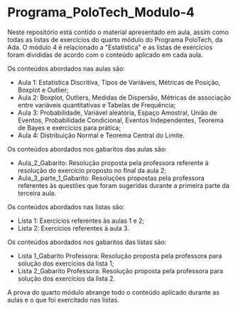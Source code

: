 # Programa_PoloTech_Modulo-4

Neste repositório está contido o material apresentado em aula, assim como todas as listas de exercícios do quarto módulo do Programa PoloTech, da Ada. O módulo 4 é relacionado a "Estatística" e as listas de exercícios foram divididas de acordo com o conteúdo aplicado em cada aula.

Os conteúdos abordados nas aulas são:

- Aula 1: Estatística Discritiva, Tipos de Variáveis, Métricas de Posição, Boxplot e Outlier;
- Aula 2: Boxplot, Outliers, Medidas de Dispersão, Métricas de associação entre variáveis quantitativas e Tabelas de Frequência;
- Aula 3: Probabilidade, Variável aleatória, Espaço Amostral, União de Eventos, Probabilidade Condicional, Eventos Independentes, Teorema de Bayes e exercícios para prática;
- Aula 4: Distribuição Normal e Teorema Central do Limite.

Os conteúdos abordados nos gabaritos das aulas são:

- Aula_2_Gabarito: Resolução proposta pela professora referente à resolução do exercício proposto no final da aula 2;
- Aula_3_parte_1_Gabarito: Resoluções propostas pela professora referentes às questões que foram sugeridas durante a primeira parte da terceira aula.

Os conteúdos abordados nas listas são:

- Lista 1: Exercícios referentes às aulas 1 e 2;
- Lista 2: Exercícios referentes à aula 3.

Os conteúdos abordados nos gabaritos das listas são:

- Lista 1_Gabarito Professora: Resolução proposta pela professora para solução dos exercícios da lista 1;
- Lista 2_Gabarito Professora: Resolução proposta pela professora para solução dos exercícios da lista 2.

A prova do quarto módulo abrange todo o conteúdo aplicado durante as aulas e o que foi exercitado nas listas.
